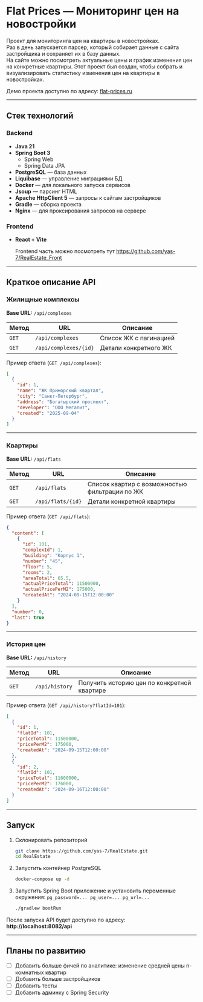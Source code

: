 # Flat Prices — Мониторинг цен на новостройки

Проект для мониторинга цен на квартиры в новостройках.  
Раз в день запускается парсер, который собирает данные с сайта застройщика и сохраняет их в базу данных.  
На сайте можно посмотреть актуальные цены и график изменения цен на конкретные квартиры.
Этот проект был создан, чтобы собрать и визуализировать статистику изменения цен на квартиры в новостройках.


Демо проекта доступно по адресу: [flat-prices.ru](https://flat-prices.ru)


---

## Стек технологий

### Backend
- **Java 21**
- **Spring Boot 3**
    - Spring Web
    - Spring Data JPA
- **PostgreSQL** — база данных
- **Liquibase** — управление миграциями БД
- **Docker** — для локального запуска сервисов
- **Jsoup** — парсинг HTML
- **Apache HttpClient 5** — запросы к сайтам застройщиков
- **Gradle** — сборка проекта
- **Nginx** — для проксирования запросов на сервере

### Frontend
- **React + Vite**

  Frontend часть можно посмотреть тут https://github.com/yas-7/RealEstate_Front
---

## Краткое описание API

### Жилищные комплексы
**Base URL:** `/api/complexes`

| Метод      | URL                | Описание                       |
|------------|--------------------|--------------------------------|
| `GET`      | `/api/complexes`   | Список ЖК с пагинацией         |
| `GET`      | `/api/complexes/{id}` | Детали конкретного ЖК         |

Пример ответа (`GET /api/complexes`):
```json
[
  {
    "id": 1,
    "name": "ЖК Приморский квартал",
    "city": "Санкт-Петербург",
    "address": "Богатырский проспект",
    "developer": "ООО Мегалит",
    "created": "2025-09-04"
  }
]
```

---

### Квартиры
**Base URL:** `/api/flats`

| Метод      | URL              | Описание                                       |
|------------|------------------|------------------------------------------------|
| `GET`      | `/api/flats`     | Список квартир с возможностью фильтрации по ЖК |
| `GET`      | `/api/flats/{id}` | Детали конкретной квартиры                     |

Пример ответа (`GET /api/flats`):
```json
{
  "content": [
    {
      "id": 101,
      "complexId": 1,
      "building": "Корпус 1",
      "number": "45",
      "floor": 5,
      "rooms": 2,
      "areaTotal": 65.5,
      "actualPriceTotal": 11500000,
      "actualPricePerM2": 175000,
      "createdAt": "2024-09-15T12:00:00"
    }
  ],
  "number": 0,
  "last": true
}
```

---

### История цен
**Base URL:** `/api/history`

| Метод      | URL             | Описание                              |
|------------|-----------------|---------------------------------------|
| `GET`      | `/api/history`  | Получить историю цен по конкретной квартире |

Пример ответа (`GET /api/history?flatId=101`):
```json
[
  {
    "id": 1,
    "flatId": 101,
    "priceTotal": 11500000,
    "pricePerM2": 175000,
    "createdAt": "2024-09-15T12:00:00"
  },
  {
    "id": 2,
    "flatId": 101,
    "priceTotal": 11600000,
    "pricePerM2": 176000,
    "createdAt": "2024-09-16T12:00:00"
  }
]
```

---

## Запуск

1. Склонировать репозиторий
    ```bash
    git clone https://github.com/yas-7/RealEstate.git
    cd RealEstate
    ```

2. Запустить контейнер PostgreSQL
    ```bash
    docker-compose up -d
    ```

3. Запустить Spring Boot приложение  и установить переменные окружения: `pg_password=... pg_user=... pg_url=...`
    ```bash
    ./gradlew bootRun
    ```

После запуска API будет доступно по адресу:  
**http://localhost:8082/api**

---

## Планы по развитию

- [ ] Добавить больше фичей по аналитике: изменение средней цены n-комнатных квартир
- [ ] Добавить больше застройщиков
- [ ] Добавить тесты
- [ ] Добавить админку с Spring Security
